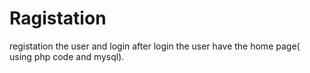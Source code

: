 # Ragistation
registation the user and login after login the user have the home page( using php code and mysql).
